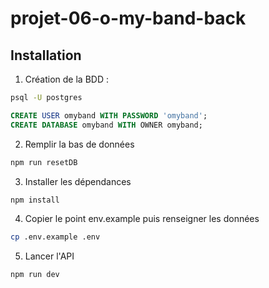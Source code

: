 # projet-06-o-my-band-back

## Installation 
 1. Création de la BDD : 

 ```bash
 psql -U postgres
 ```
 ```sql
 CREATE USER omyband WITH PASSWORD 'omyband';
 CREATE DATABASE omyband WITH OWNER omyband;
 ```

 2. Remplir la bas de données

```bash
npm run resetDB
```
3. Installer les dépendances

```bash
npm install
```

4. Copier le point env.example puis renseigner les données
```bash
cp .env.example .env
```

5. Lancer l'API
```bash
npm run dev
```